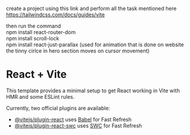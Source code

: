 create a project using this link and perform all the task mentioned here
https://tailwindcss.com/docs/guides/vite

then run the command </br>
npm install react-router-dom </br>
npm install scroll-lock </br>
npm install react-just-parallax (used for animation that is done on website the tinny cirlce in hero section moves on cursor movement)




# React + Vite

This template provides a minimal setup to get React working in Vite with HMR and some ESLint rules.

Currently, two official plugins are available:

- [@vitejs/plugin-react](https://github.com/vitejs/vite-plugin-react/blob/main/packages/plugin-react/README.md) uses [Babel](https://babeljs.io/) for Fast Refresh
- [@vitejs/plugin-react-swc](https://github.com/vitejs/vite-plugin-react-swc) uses [SWC](https://swc.rs/) for Fast Refresh
